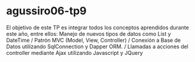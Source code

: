 # agussiro06-tp9
 El objetivo de este TP es integrar todos los conceptos aprendidos durante este año, entre ellos:  Manejo de nuevos tipos de datos como List y DateTime / Patrón MVC (Model, View, Controller) / Conexión a Base de Datos utilizando SqlConnection y Dapper ORM. / Llamadas a acciones del controller mediante Ajax utilizando Javascript y JQuery  
